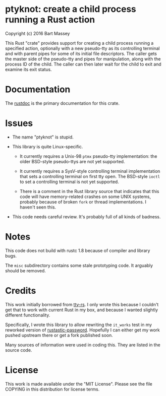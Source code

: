 # ptyknot: create a child process running a Rust action
Copyright (c) 2016 Bart Massey

This Rust "crate" provides support for creating a child
process running a specified action, optionally with a new
pseudo-tty as its controlling terminal and with parent pipes
for some of its initial file descriptors. The caller gets
the master side of the pseudo-tty and pipes for
manipulation, along with the process ID of the child. The
caller can then later wait for the child to exit and examine
its exit status.

# Documentation

The
[rustdoc](https://bartmassey.github.io/ptyknot/target/doc/ptyknot/index.html)
is the primary documentation for this crate.

# Issues

* The name "ptyknot" is stupid.

* This library is quite Linux-specific.

  * It currently requires a Unix-98 `ptmx` pseudo-tty implementation:
    the older BSD-style pseudo-ttys are not yet supported.

  * It currently requires a SysV-style controlling terminal
    implementation that sets a controlling terminal on first
    tty open. The BSD-style `ioctl` to set a controlling
    terminal is not yet supported.

  * There is a comment in the Rust library source that
    indicates that this code will have memory-related
    crashes on some UNIX systems, probably because of broken
    `fork` or thread implementations. I haven't seen this.

* This code needs careful review. It's probably full of all
  kinds of badness.

# Notes

This code does not build with rustc 1.8 because of compiler
and library bugs.

The `misc` subdirectory contains some stale prototyping
code. It arguably should be removed.

# Credits

This work initially borrowed from
[tty-rs](http://github.com/stemjail/tty-rs).
I only wrote this because I couldn't get that to work with
current Rust in my box, and because I wanted slightly
different functionality.

Specifically, I wrote this library to allow rewriting the
`it_works` test in my reworked version of
[rustastic-password](http://github.com/conradkleinespel/rustastic-password).
Hopefully I can either get my work pushed upstream there or
get a fork published soon.

Many sources of information were used in coding this. They
are listed in the source code.

# License

This work is made available under the "MIT License".  Please
see the file COPYING in this distribution for license terms.
